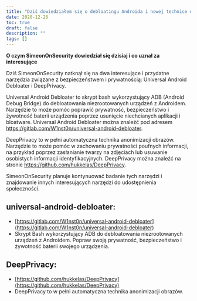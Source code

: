 ```yaml
---
title: "Dziś dowiedziałem się o debloatingu Androida i nowej technice ochrony prywatności"
date: 2020-12-26
toc: true
draft: false
description: ""
tags: []
---
```


**O czym SimeonOnSecurity dowiedział się dzisiaj i co uznał za interesujące**

Dziś SimeonOnSecurity natknął się na dwa interesujące i przydatne narzędzia związane z bezpieczeństwem i prywatnością: Universal Android Debloater i DeepPrivacy.

Universal Android Debloater to skrypt bash wykorzystujący ADB (Android Debug Bridge) do debloatowania niezrootowanych urządzeń z Androidem. Narzędzie to może pomóc poprawić prywatność, bezpieczeństwo i żywotność baterii urządzenia poprzez usunięcie niechcianych aplikacji i bloatware. Universal Android Debloater można znaleźć pod adresem https://gitlab.com/W1nst0n/universal-android-debloater.

DeepPrivacy to w pełni automatyczna technika anonimizacji obrazów. Narzędzie to może pomóc w zachowaniu prywatności poufnych informacji, na przykład poprzez zasłanianie twarzy na zdjęciach lub usuwanie osobistych informacji identyfikacyjnych. DeepPrivacy można znaleźć na stronie https://github.com/hukkelas/DeepPrivacy.

SimeonOnSecurity planuje kontynuować badanie tych narzędzi i znajdowanie innych interesujących narzędzi do udostępnienia społeczności.

## universal-android-debloater:
- [https://gitlab.com/W1nst0n/universal-android-debloater](https://gitlab.com/W1nst0n/universal-android-debloater)
- Skrypt Bash wykorzystujący ADB do debloatowania niezrootowanych urządzeń z Androidem. Popraw swoją prywatność, bezpieczeństwo i żywotność baterii swojego urządzenia.

## DeepPrivacy:
- [https://github.com/hukkelas/DeepPrivacy](https://github.com/hukkelas/DeepPrivacy)
- DeepPrivacy to w pełni automatyczna technika anonimizacji obrazów.
